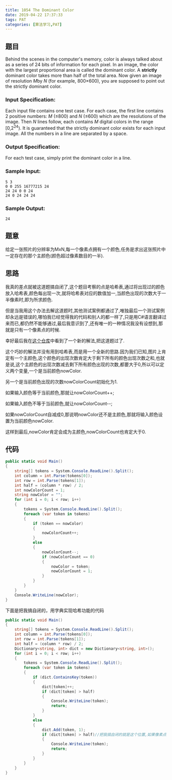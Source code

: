 ```yaml
---
title: 1054 The Dominant Color
date: 2019-04-22 17:37:33
tags: PAT
categories: [算法学习,PAT]
---
```


## 题目

Behind the scenes in the computer's memory, color is always talked about as a series of 24 bits of information for each pixel. In an image, the color with the largest proportional area is called the dominant color. A **strictly** dominant color takes more than half of the total area. Now given an image of resolution *M*by *N* (for example, 800×600), you are supposed to point out the strictly dominant color.

### Input Specification:

Each input file contains one test case. For each case, the first line contains 2 positive numbers: *M* (≤800) and *N* (≤600) which are the resolutions of the image. Then *N* lines follow, each contains *M* digital colors in the range [0,2<sup>24</sup>). It is guaranteed that the strictly dominant color exists for each input image. All the numbers in a line are separated by a space.

### Output Specification:

For each test case, simply print the dominant color in a line.

### Sample Input:

```in
5 3
0 0 255 16777215 24
24 24 0 0 24
24 0 24 24 24
```

### Sample Output:

```out
24
```

<!-- more -->

## 题意

给定一张照片的分辨率为MxN,每一个像素点拥有一个颜色,任务是求出这张照片中一定存在的那个主颜色(颜色超过像素数目的一半).

## 思路

我真的差点就被这道题搞自闭了,这个题目考察的点是哈希表,通过将出现过的颜色放入哈希表,颜色每出现一次,就将哈希表对应的数值加一,当颜色出现的次数大于一半像素时,即为所求颜色.

但是当我用这个办法去解这道题时,其他测试案例都通过了,唯独最后一个测试案例却永远是错误的,哪怕我已经觉得我的代码和别人的都一样了,只是用C#语言翻译过来而已,都仍然不能够通过,最后我意识到了,还有唯一的一种情况我没有设想到,那就是只有一个像素点的时候.

幸好最后我在[这个仓库](https://github.com/lynnprosper/ZJU_PAT/tree/master/Advanced_Level)中看到了一个新的解法,把这道题过了.

这个巧妙的解法并没有用到哈希表,而是用一个全新的思路.因为我们已知,图片上肯定有一个主颜色,这个颜色的出现次数肯定大于剩下所有的颜色出现次数之和,也就是说,这个主颜色的出现次数减去剩下所有颜色出现的次数,都要大于0,所以可以定义两个变量,一个是当前颜色nowColor.

另一个是当前颜色出现的次数nowColorCount初始化为1.

如果输入颜色等于当前颜色,那就让nowColorCount++;

如果输入颜色不等于当前颜色,就让nowColorCount--;

如果nowColorCount自减成0,那说明nowColor还不是主颜色,那就将输入颜色设置为当前颜色nowColor.

这样到最后,nowColor肯定会成为主颜色,nowColorCount也肯定大于0.

## 代码

```c#
public static void Main()
{
    string[] tokens = System.Console.ReadLine().Split();
    int column = int.Parse(tokens[0]);
    int row = int.Parse(tokens[1]);
    int half = (column * row) / 2;
    int nowColorCount = 1;
    string nowColor = "";
    for (int i = 0; i < row; i++)
    {
        tokens = System.Console.ReadLine().Split();
        foreach (var token in tokens)
        {
            if (token == nowColor)
            {
                nowColorCount++;
            }
            else
            {
                nowColorCount--;
                if (nowColorCount == 0)
                {
                    nowColor = token;
                    nowColorCount = 1;
                }
            }
        }
    }
    Console.WriteLine(nowColor);
}
```

下面是把我搞自闭的，用字典实现哈希功能的代码

```c#
public static void Main()
{
    string[] tokens = System.Console.ReadLine().Split();
    int column = int.Parse(tokens[0]);
    int row = int.Parse(tokens[1]);
    int half = (column * row) / 2;
    Dictionary<string, int> dict = new Dictionary<string, int>();
    for (int i = 0; i < row; i++)
    {
        tokens = System.Console.ReadLine().Split();
        foreach (var token in tokens)
        {
            if (dict.ContainsKey(token))
            {
                dict[token]++;
                if (dict[token] > half)
                {
                    Console.WriteLine(token);
                    return;
                }
            }
            else
            {
                dict.Add(token, 1);
                if (dict[token] > half)//把我搞自闭的就是这个位置,如果像素点只有一个,那添加进来的时候就要判断了.
                {
                    Console.WriteLine(token);
                    return;
                }
            }
        }
    }
}
```

